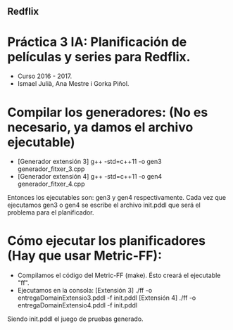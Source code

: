 ## Redflix

# Práctica 3 IA: Planificación de películas y series para Redflix.
* Curso 2016 - 2017.
* Ismael Julià, Ana Mestre i Gorka Piñol.

# Compilar los generadores: (No es necesario, ya damos el archivo ejecutable)

 * [Generador extensión 3] g++ -std=c++11 -o gen3 generador_fitxer_3.cpp
 * [Generador extensión 4] g++ -std=c++11 -o gen4 generador_fitxer_4.cpp
 
  Entonces los ejecutables son: gen3 y gen4 respectivamente.
  Cada vez que ejecutamos gen3 o gen4 se escribe el archivo init.pddl que será el problema para el planificador.

# Cómo ejecutar los planificadores (Hay que usar Metric-FF):

* Compilamos el código del Metric-FF (make). Ésto creará el ejecutable "ff".
* Ejecutamos en la consola: 
    [Extensión 3] ./ff -o  entregaDomainExtensio3.pddl -f init.pddl
    [Extensión 4] ./ff -o  entregaDomainExtensio4.pddl -f init.pddl
    
 Siendo init.pddl el juego de pruebas generado.
